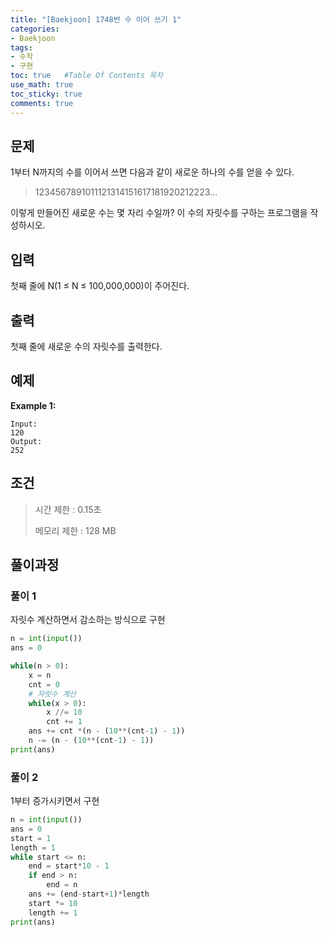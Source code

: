 ```yaml
---
title: "[Baekjoon] 1748번 수 이어 쓰기 1"
categories: 
- Baekjoon
tags:
- 수학
- 구현
toc: true   #Table Of Contents 목차 
use_math: true
toc_sticky: true
comments: true
---
```


## 문제

1부터 N까지의 수를 이어서 쓰면 다음과 같이 새로운 하나의 수를 얻을 수 있다.

> 1234567891011121314151617181920212223...

이렇게 만들어진 새로운 수는 몇 자리 수일까? 이 수의 자릿수를 구하는 프로그램을 작성하시오.

## 입력

첫째 줄에 N(1 ≤ N ≤ 100,000,000)이 주어진다.

## 출력

첫째 줄에 새로운 수의 자릿수를 출력한다.

## 예제

**Example 1:**

```
Input: 
120
Output: 
252
```

## 조건

> 시간 제한 : 0.15초
>
> 메모리 제한 : 128 MB

## 풀이과정

### 풀이 1 

자릿수 계산하면서 감소하는 방식으로 구현

```python
n = int(input())
ans = 0

while(n > 0):
    x = n
    cnt = 0
    # 자릿수 계산
    while(x > 0):
        x //= 10
        cnt += 1
    ans += cnt *(n - (10**(cnt-1) - 1))
    n -= (n - (10**(cnt-1) - 1))
print(ans)

```

### 풀이 2

1부터 증가시키면서 구현

```python
n = int(input())
ans = 0
start = 1
length = 1
while start <= n:
    end = start*10 - 1
    if end > n:
        end = n
    ans += (end-start+1)*length
    start *= 10
    length += 1
print(ans)
```







